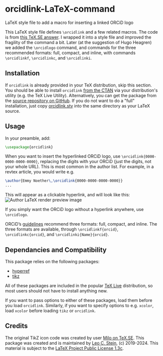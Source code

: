 # orcidlink-LaTeX-command
LaTeX style file to add a macro for inserting a linked ORCiD logo

This LaTeX style file defines `\orcidlink` and a few related macros.
The code is from [this TeX.SE
answer](https://tex.stackexchange.com/a/445583/34063).  I wrapped it
into a style file and improved the fragility of the command a bit.
Later (at the suggestion of Hugo Heagren) we added the `\orcidlogo`
command, and commands for the three recommended formats: full,
compact, and inline, with commands `\orcidlinkf`, `\orcidlinkc`, and
`\orcidlinki`.

Installation
------------

If `orcidlink` is already provided in your TeX distribution, skip this
section.  You should be able to install `orcidlink` [from the CTAN](https://www.ctan.org/pkg/orcidlink) via
your distribution's utility (e.g. the TeX Live Utility).
Alternatively, you can get the package from the [source repository on
GitHub](https://github.com/duetosymmetry/orcidlink-LaTeX-command).  If
you do not want to do a "full" installation, just copy
[orcidlink.sty](orcidlink.sty) into the same directory as your LaTeX
source.

Usage
-----

In your preamble, add:
```latex
\usepackage{orcidlink}
```
When you want to insert the hyperlinked ORCiD logo, use `\orcidlink{0000-0000-0000-0000}`, replacing the digits with your ORCiD (just the digits, not your whole URL).  This is most common in the author list.  For example, in a revtex article, you would write e.g.
```latex
\author{Emmy Noether\,\orcidlink{0000-0000-0000-0000}}
...
```
This will appear as a clickable hyperlink, and will look like this:
![Author LaTeX render preview image](https://raw.githubusercontent.com/duetosymmetry/orcidlink-LaTeX-command/f03c85cd9fe3e40bec5f51b1319b0e9ab30c2e09/preview.png)

If you simply want the ORCiD logo without a hyperlink anywhere, use
`\orcidlogo`.

ORCiD’s [guidelines](https://info.orcid.org/brand-guidelines/)
recommend three formats: full, compact, and inline. The three formats
are available, through `\orcidlinkf{orcid}`, `\orcidlinkc{orcid}`, and
`\orcidlinki{Name}{orcid}`.

Dependancies and Compatibility
------------------------------

This package relies on the following packages:
- [hyperref](https://www.ctan.org/pkg/hyperref)
- [tikz](https://www.ctan.org/pkg/pgf)

All of these packages are included in the popular [TeX Live](https://www.tug.org/texlive/) distribution, so most users should not have to install anything new.

If you want to pass options to either of these packages, load them
before you load `orcidlink`. Similarly, if you want to specify options
to e.g. `xcolor`, load `xcolor` before loading `tikz` or `orcidlink`.

Credits
-------

The original TikZ icon code was created by user [Milo on
TeX.SE](https://tex.stackexchange.com/users/128068/milo).
This package was created and is maintained by [Leo
C. Stein](http://duetosymmetry.com/), (c) 2019-2024.
This material is subject to the [LaTeX Project Public License
1.3c](https://www.ctan.org/license/lppl1.3).
